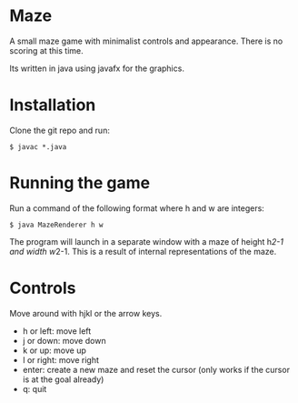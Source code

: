 
Maze
==============
A small maze game with minimalist controls and appearance. There is no scoring
at this time.

Its written in java using javafx for the graphics.

Installation
===============
Clone the git repo and run:
```
$ javac *.java
```

Running the game
================
Run a command of the following format where h and w are integers:
```
$ java MazeRenderer h w
```
The program will launch in a separate window with a maze of height h*2-1 and
width w*2-1. This is a result of internal representations of the maze.

Controls
===============
Move around with hjkl or the arrow keys.
 * h or left: move left
 * j or down: move down
 * k or up: move up
 * l or right: move right
 * enter: create a new maze and reset the cursor (only works if the cursor is at
   the goal already)
 * q: quit

